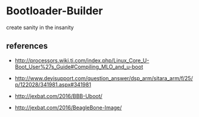 # Bootloader-Builder
create sanity in the insanity


## references

* http://processors.wiki.ti.com/index.php/Linux_Core_U-Boot_User%27s_Guide#Compiling_MLO_and_u-boot

* http://www.deyisupport.com/question_answer/dsp_arm/sitara_arm/f/25/p/122028/341981.aspx#341981
* http://jexbat.com/2016/BBB-Uboot/
* http://jexbat.com/2016/BeagleBone-Image/



